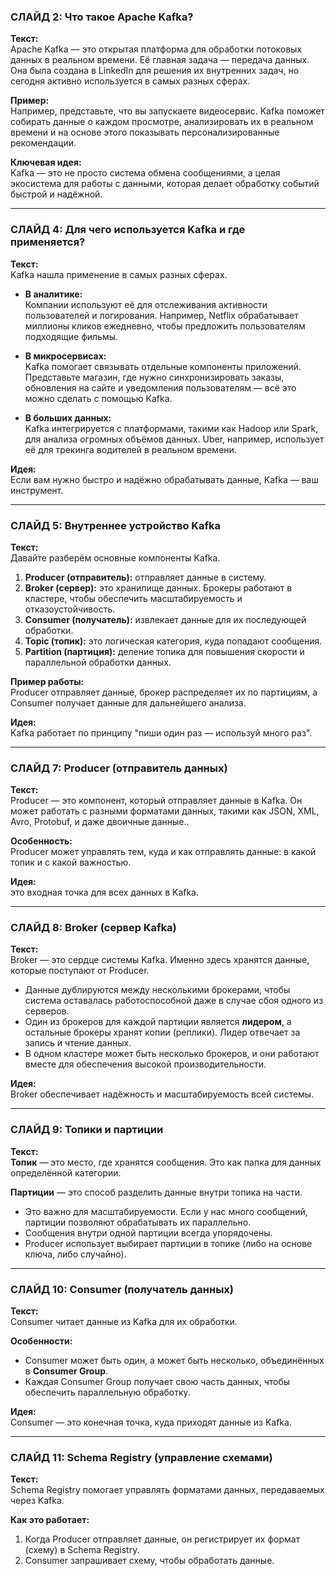 
### СЛАЙД 2: **Что такое Apache Kafka?**    
**Текст:**    
Apache Kafka — это открытая платформа для обработки потоковых данных в реальном времени. Её главная задача — передача данных. Она была создана в LinkedIn для решения их внутренних задач, но сегодня активно используется в самых разных сферах.  
  
**Пример:**    
Например, представьте, что вы запускаете видеосервис. Kafka поможет собирать данные о каждом просмотре, анализировать их в реальном времени и на основе этого показывать персонализированные рекомендации.  
  
**Ключевая идея:**    
Kafka — это не просто система обмена сообщениями, а целая экосистема для работы с данными, которая делает обработку событий быстрой и надёжной.  
  
---  
  
### СЛАЙД 4: **Для чего используется Kafka и где применяется?**    
**Текст:**    
Kafka нашла применение в самых разных сферах.  
  
- **В аналитике:**    
Компании используют её для отслеживания активности пользователей и логирования. Например, Netflix обрабатывает миллионы кликов ежедневно, чтобы предложить пользователям подходящие фильмы.  
  
- **В микросервисах:**    
Kafka помогает связывать отдельные компоненты приложений. Представьте магазин, где нужно синхронизировать заказы, обновления на сайте и уведомления пользователям — всё это можно сделать с помощью Kafka.  
  
- **В больших данных:**    
Kafka интегрируется с платформами, такими как Hadoop или Spark, для анализа огромных объёмов данных. Uber, например, использует её для трекинга водителей в реальном времени.  
  
**Идея:**    
Если вам нужно быстро и надёжно обрабатывать данные, Kafka — ваш инструмент.  
  
---  
  
### СЛАЙД 5: **Внутреннее устройство Kafka**    
**Текст:**    
Давайте разберём основные компоненты Kafka.  
  
1. **Producer (отправитель):** отправляет данные в систему.  
2. **Broker (сервер):** это хранилище данных. Брокеры работают в кластере, чтобы обеспечить масштабируемость и отказоустойчивость.  
3. **Consumer (получатель):** извлекает данные для их последующей обработки.  
4. **Topic (топик):** это логическая категория, куда попадают сообщения.  
5. **Partition (партиция):** деление топика для повышения скорости и параллельной обработки данных.  
  
**Пример работы:**    
Producer отправляет данные, брокер распределяет их по партициям, а Consumer получает данные для дальнейшего анализа.  
  
**Идея:**    
Kafka работает по принципу "пиши один раз — используй много раз".  
  
---  
  
### СЛАЙД 7: **Producer (отправитель данных)**    
**Текст:**    
Producer — это компонент, который отправляет данные в Kafka. Он может работать с разными форматами данных, такими как JSON, XML, Avro, Protobuf, и даже двоичные данные..  
  
**Особенность:**    
Producer может управлять тем, куда и как отправлять данные: в какой топик и с какой важностью.  
  
**Идея:**    
 это входная точка для всех данных в Kafka.  
  
---  
  
### СЛАЙД 8: **Broker (сервер Kafka)**    
**Текст:**    
Broker — это сердце системы Kafka. Именно здесь хранятся данные, которые поступают от Producer.  
  
- Данные дублируются между несколькими брокерами, чтобы система оставалась работоспособной даже в случае сбоя одного из серверов.  
- Один из брокеров для каждой партиции является **лидером**, а остальные брокеры хранят копии (реплики). Лидер отвечает за запись и чтение данных.
- В одном кластере может быть несколько брокеров, и они работают вместе для обеспечения высокой производительности.  
  
**Идея:**    
Broker обеспечивает надёжность и масштабируемость всей системы.  



---  
  
### СЛАЙД 9: **Топики и партиции**    
**Текст:**    
**Топик** — это место, где хранятся сообщения. Это как папка для данных определённой категории.  
  
**Партиции** — это способ разделить данные внутри топика на части.  
- Это важно для масштабируемости. Если у нас много сообщений, партиции позволяют обрабатывать их параллельно.  
- Сообщения внутри одной партиции всегда упорядочены.  
- Producer использует выбирает партиции в топике (либо на основе ключа, либо случайно).
  
--- 
### СЛАЙД 10: **Consumer (получатель данных)**    
**Текст:**    
Consumer читает данные из Kafka для их обработки.  
  
**Особенности:**    
- Consumer может быть один, а может быть несколько, объединённых в **Consumer Group**.  
- Каждая Consumer Group получает свою часть данных, чтобы обеспечить параллельную обработку.  
  
**Идея:**    
Consumer — это конечная точка, куда приходят данные из Kafka.  
  
---  
  
### СЛАЙД 11: **Schema Registry (управление схемами)**    
**Текст:**    
Schema Registry помогает управлять форматами данных, передаваемых через Kafka.  
  
**Как это работает:**    
1. Когда Producer отправляет данные, он регистрирует их формат (схему) в Schema Registry.  
2. Consumer запрашивает схему, чтобы обработать данные.  
  